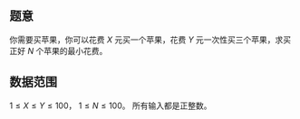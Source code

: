 ## 题意

你需要买苹果，你可以花费 $X$ 元买一个苹果，花费 $Y$ 元一次性买三个苹果，求买正好 $N$ 个苹果的最小花费。

## 数据范围

$1\le X\le Y\le 100$，
$1\le N\le 100$。
所有输入都是正整数。
